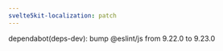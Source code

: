 ```yaml
---
svelte5kit-localization: patch
---
```


dependabot(deps-dev): bump @eslint/js from 9.22.0 to 9.23.0
